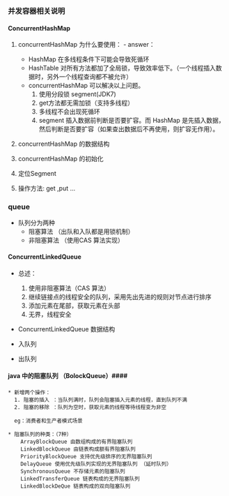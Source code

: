 ### 并发容器相关说明 ###
#### ConcurrentHashMap ####

  1. concurrentHashMap 为什么要使用：
   	- answer：
   	 - HashMap 在多线程条件下可能会导致死循环
   	 - HashTable 对所有方法都加了全局锁，导致效率低下。（一个线程插入数据时，另外一个线程查询都不被允许）
   	 - concurrentHashMap 可以解决以上问题。
   	 	1. 使用分段锁 segment(JDK7)
   	 	2. get方法都无需加锁（支持多线程）
   	 	3. 多线程不会出现死循环
   	 	4. segment 插入数据前判断是否要扩容。而 HashMap 是先插入数据，然后判断是否要扩容（如果查出数据后不再使用，则扩容无作用）。
   	 	
  2. concurrentHashMap 的数据结构
  
  3. concurrentHashMap 的初始化
  
  4. 定位Segment 
  
  5. 操作方法: get ,put ...
  
  
### queue ###

  + 队列分为两种
  	- 阻塞算法 （出队和入队都是用锁机制）
  	- 非阻塞算法 （使用CAS 算法实现）
  	
#### ConcurrentLinkedQueue ####

  * 总述： 
 	 1. 使用非阻塞算法（CAS 算法）
 	 2. 继续链接点的线程安全的队列，采用先出先进的规则对节点进行排序
  	 3. 添加元素在尾部，获取元素在头部
  	 4. 无界，线程安全
  
  * ConcurrentLinkedQueue 数据结构
  	
  * 入队列
  * 出队列
  
#### java 中的阻塞队列 （BolockQueue）####

	* 新增两个操作：
	  1. 阻塞的插入 ：当队列满时，队列会阻塞插入元素的线程，直到队列不满
	  2. 阻塞的移除 ：队列为空时，获取元素的线程等待线程变为非空
	  
	  eg：消费者和生产者模式场景
	  
	* 阻塞队列的种类：（7种）
		ArrayBlockQueue 由数组构成的有界阻塞队列
		LinkedBlockQueue 由链表构成额有界阻塞队列
		PriorityBlockQueue 支持优先级排序的无界阻塞队列
		DelayQueue 使用优先级队列实现的无界阻塞队列 （延时队列）
		SynchronousQueue 不存储元素的阻塞队列
		LinkedTransferQueue 链表构成的无界阻塞队列
		LinkedBlockDeQue 链表构成的双向阻塞队列
  
  	
   	 	
